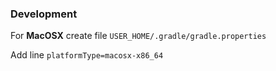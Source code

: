 ### Development

For **MacOSX** create file `USER_HOME/.gradle/gradle.properties`

Add line `platformType=macosx-x86_64`